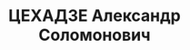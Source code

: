 ---
title: ЦЕХАДЗЕ Александр Соломонович
description: "Род. в 1903, ст. Долляр, Азербайджан. Род занятий: до ареста секретарь\
  \ Борчалинского РК КП(б) Грузии. \n  Осужден Тройкой при НКВД ГССР 10.11.1937. Мера\
  \ наказания: расстрел с конфискацией личного имущества. Дата расстрела: 12.11.1937"
---
